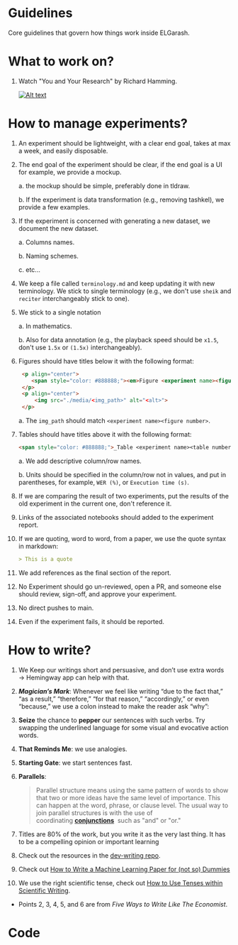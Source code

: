 # Guidelines

Core guidelines that govern how things work inside ELGarash.

# What to work on?

1. Watch "You and Your Research" by Richard Hamming.

   [![Alt text](https://img.youtube.com/vi/a1zDuOPkMSw/0.jpg)](https://www.youtube.com/watch?v=a1zDuOPkMSw)

# How to manage experiments?

1. An experiment should be lightweight, with a clear end goal, takes at max a week, and easily disposable.

2. The end goal of the experiment should be clear, if the end goal is a UI for example, we provide a mockup.

   a. the mockup should be simple, preferably done in tldraw.

   b. If the experiment is data transformation (e.g., removing tashkel), we provide a few examples.

3. If the experiment is concerned with generating a new dataset, we document the new dataset.

   a. Columns names.

   b. Naming schemes.

   c. etc...

4. We keep a file called `terminology.md` and keep updating it with new terminology. We stick to single terminology (e.g., we don't use `sheik` and `reciter` interchangeably stick to one).

5. We stick to a single notation

   a. In mathematics.

   b. Also for data annotation (e.g., the playback speed should be `x1.5`, don't use `1.5x` or `(1.5x)` interchangeably).

6. Figures should have titles below it with the following format:

   ```md
    <p align="center">
       <span style="color: #888888;"><em>Figure <experiment name><figure number></em>: <description>.</span>
    </p>
    <p align="center">
        <img src="./media/<img_path>" alt="<alt>">
    </p>
   ```

   a. The `img_path` should match `<experiment name><figure number>`.

7. Tables should have titles above it with the following format:

   ```md
   <span style="color: #888888;">_Table <experiment name><table number>_: <description>.</span>
   ```

   a. We add descriptive column/row names.

   b. Units should be specified in the column/row not in values, and put in parentheses, for example, `WER (%)`, or `Execution time (s)`.

8. If we are comparing the result of two experiments, put the results of the old experiment in the current one, don't reference it.

9. Links of the associated notebooks should added to the experiment report.

10. If we are quoting, word to word, from a paper, we use the quote syntax in markdown:

    ```md
    > This is a quote
    ```

11. We add references as the final section of the report.

12. No Experiment should go un-reviewed, open a PR, and someone else should review, sign-off, and approve your experiment.

13. No direct pushes to main.

14. Even if the experiment fails, it should be reported.

# How to write?

1. We Keep our writings short and persuasive, and don’t use extra words → Hemingway app can help with that.

2. **_Magician’s Mark_**: Whenever we feel like writing “due to the fact that,” “as a result,” “therefore,” “for that reason,” “accordingly,” or even “because,” we use a colon instead to make the reader ask “why”:

3. **Seize** the chance to **pepper** our sentences with such verbs. Try swapping the underlined language for some visual and evocative action words.

4. **That Reminds Me**: we use analogies.

5. **Starting Gate**: we start sentences fast.

6. **Parallels**:

   > Parallel structure means using the same pattern of words to show that two or more ideas have the same level of importance. This can happen at the word, phrase, or clause level. The usual way to join parallel structures is with the use of coordinating **[conjunctions](https://owl.purdue.edu/owl/general_writing/punctuation/independent_and_dependent_clauses/index.html)**  such as "and" or "or."

7. Titles are 80% of the work, but you write it as the very last thing. It has to be a compelling opinion or important learning

8. Check out the resources in the [dev-writing repo](https://github.com/Nutlope/devwriting).

9. Check out [How to Write a Machine Learning Paper for (not so) Dummies](https://abdulrhmnghanem.notion.site/How-to-Write-a-Machine-Learning-Paper-for-not-so-Dummies-89e17d6fe034400abe7bee1abfaa1311?pvs=74)

10. We use the right scientific tense, check out [How to Use Tenses within Scientific Writing](https://www.unr.edu/writing-speaking-center/writing-speaking-resources/how-to-use-tenses-within-scientific-writing).

- Points 2, 3, 4, 5, and 6 are from _Five Ways to Write Like The Economist_.

# Code
